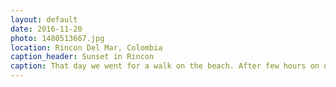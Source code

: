 ```yaml
---
layout: default
date: 2016-11-20
photo: 1480513667.jpg
location: Rincon Del Mar, Colombia
caption_header: Sunset in Rincon
caption: That day we went for a walk on the beach. After few hours on our way back we could see that gorgeous sunset.
---
```

